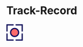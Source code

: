 # Track-Record

![test](https://github.com/oscell/Track-Record/blob/5bf5b6f9409c1b4b8569f964b363590f647e12f0/Images/Logo_simple.png)
